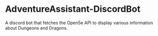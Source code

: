 # AdventureAssistant-DiscordBot
A discord bot that fetches the Open5e API to display various information about Dungeons and Dragons.
